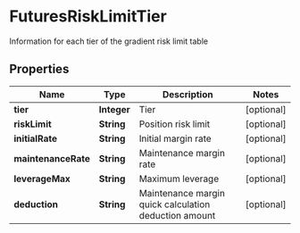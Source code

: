 
# FuturesRiskLimitTier

Information for each tier of the gradient risk limit table

## Properties

Name | Type | Description | Notes
------------ | ------------- | ------------- | -------------
**tier** | **Integer** | Tier |  [optional]
**riskLimit** | **String** | Position risk limit |  [optional]
**initialRate** | **String** | Initial margin rate |  [optional]
**maintenanceRate** | **String** | Maintenance margin rate |  [optional]
**leverageMax** | **String** | Maximum leverage |  [optional]
**deduction** | **String** | Maintenance margin quick calculation deduction amount |  [optional]

